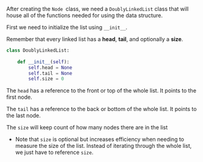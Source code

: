 <!--title={Doubly Linked List Class}--> 

<!--badges={Algorithms:10,Python:5}-->

<!--concepts={The Linked List}-->

After creating the `Node `class, we need a `DoublyLinkedList` class that will house all of the functions needed for using the data structure.

First we need to initialize the list using `__init__`.

Remember that every linked list has a **head**, **tail**, and optionally a **size**. 

```python
class DoublyLinkedList:
  
    def __init__(self):
        self.head = None
        self.tail = None
        self.size = 0
```

The `head` has a reference to the front or top of the whole list. It points to the first node.

The `tail` has a reference to the back or bottom of the whole list. It points to the last node.

The `size` will keep count of how many nodes there are in the list

- Note that `size` is optional but increases efficiency when needing to measure the size of the list. Instead of iterating through the whole list, we just have to reference `size`.